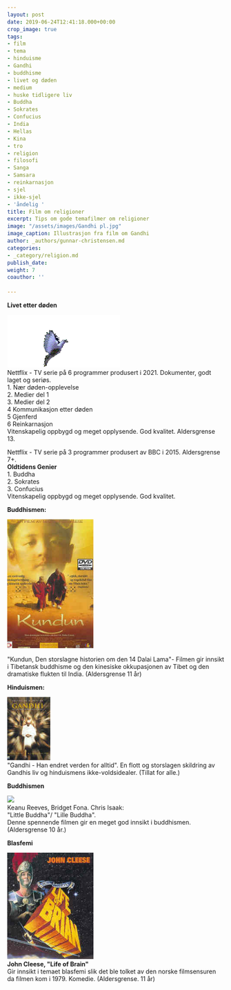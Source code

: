 ```yaml
---
layout: post
date: 2019-06-24T12:41:18.000+00:00
crop_image: true
tags:
- film
- tema
- hinduisme
- Gandhi
- buddhisme
- livet og døden
- medium
- huske tidligere liv
- Buddha
- Sokrates
- Confucius
- India
- Hellas
- Kina
- tro
- religion
- filosofi
- Sanga
- Samsara
- reinkarnasjon
- sjel
- ikke-sjel
- 'åndelig '
title: Film om religioner
excerpt: Tips om gode temafilmer om religioner
image: "/assets/images/Gandhi pl.jpg"
image_caption: Illustrasjon fra film om Gandhi
author: _authors/gunnar-christensen.md
categories:
- _category/religion.md
publish_date: 
weight: 7
coauthor: ''

---
```

**Livet etter døden**

![](/assets/images/dove.gif)  
Nettflix - TV serie på 6 programmer produsert i 2021. Dokumenter, godt laget og seriøs.  
1\. Nær døden-opplevelse  
2\. Medier del 1  
3\. Medier del 2  
4 Kommunikasjon etter døden  
5 Gjenferd  
6 Reinkarnasjon  
Vitenskapelig oppbygd og meget opplysende. God kvalitet.  Aldersgrense 13.

Nettflix - TV serie på 3 programmer produsert av BBC i 2015. Aldersgrense 7+.  
**Oldtidens Genier**  
1\. Buddha  
2\. Sokrates  
3\. Confucius  
Vitenskapelig oppbygd og meget opplysende. God kvalitet.

**Buddhismen:**

![](/assets/images/dvd.dalailama.jpg)

"Kundun, Den storslagne historien om den 14 Dalai Lama"- Filmen gir innsikt i Tibetansk buddhisme og den kinesiske okkupasjonen av Tibet og den dramatiske flukten til India. (Aldersgrense 11 år)

**Hinduismen:**

![](/assets/images/gandhi.jpg)  
"Gandhi - Han endret verden for alltid". En flott og storslagen skildring av Gandhis liv og hinduismens ikke-voldsidealer. (Tillat for alle.)

**Buddhismen**

![](/assets/images/libuddh.jpg)  
Keanu Reeves, Bridget Fona. Chris Isaak:  
"Little Buddha"/ "Lille Buddha".  
Denne spennende filmen gir en meget god innsikt i buddhismen.  (Aldersgrense 10 år.)

**Blasfemi**

![](/assets/images/life.jpg)  
**John Cleese, "Life of Brain"**  
Gir innsikt i temaet blasfemi slik det ble tolket av den norske filmsensuren da filmen kom i 1979. Komedie. (Aldersgrense. 11 år)